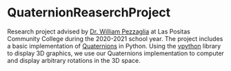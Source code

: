 # QuaternionReaserchProject
Research project advised by [Dr. William Pezzaglia](https://people.well.com/user/billium/) at Las Positas Community College during the 2020-2021 school year. The project includes a basic implementation of [Quaternions](https://en.wikipedia.org/wiki/Quaternion) in Python. Using the [vpython](https://vpython.org/) library to display 3D graphics, we use our Quaternions implementation to computer and display arbitrary rotations in the 3D space. 
